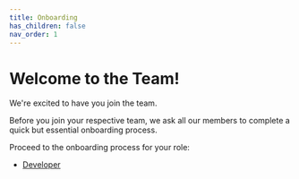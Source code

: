 ```yaml
---
title: Onboarding
has_children: false
nav_order: 1
---
```


# Welcome to the Team!

We're excited to have you join the team.

Before you join your respective team, we ask all our members to complete a quick but essential onboarding process.

Proceed to the onboarding process for your role:

-   [Developer](https://software-for-love.github.io/documentation/onboarding/swe)
